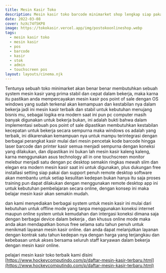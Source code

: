 ```yaml
---
title: Mesin Kasir Toko
description: Mesin kasir toko barcode minimarket shop lengkap siap pakai.
date: 2022-03-08
cover: hzXc74f5KP8
image: https://tokokasir.vercel.app/img/postokoonlineshop.webp
tags:
  - mesin kasir toko
  - mesin kasir
  - pos
  - barcode
  - kasir
  - stok
  - admin
  - touchscreen pos
layout: layouts/cinema.njk
---
```


Tentunya sebuah toko minimarket akan benar benar membutuhkan sebuah system mesin kasir yang prima stabil dan cepat dalam bekerja, maka karna itu pastikan anda mempercayakan mesin kasir pos point of sale dengan OS windows yang sudah terkenal akan kemampuan dan kestabilan nya dalam bekerja jadi ini mesin kasir terbaik dan stabil untuk kebutuhan menujang bisnis mu, sebagai logika era modern saat ini pun pc computer masih banyak digunakan untuk bekerja bukan, ini adalah bukti bahwa dalam implementasi sebuah pos point of sale dipastikan membutuhkan kestabilan kecepatan untuk bekerja secara sempurna maka windows os adalah yang terbaik, ini dikarenakan kemampuan nya untuk mampu terintegrasi dengan berbagai perangkat kasir mulai dari mesin pencetak kode barcode hingga laser barcode dan printer kasir semua menjadi sempurna dengan koneksi yang dilakukan, dan dipastikan ini bukan lah mesin kasir kaleng kaleng, karna menggunakan asus technology all in one touchscreen monitor melebur menjadi satu dengan pc desktop semakin ringkas mewah slim dan elegan era modern mesin kasir saat ini untuk digunakan, plus dukungan free installasi setting siap pakai dan support penuh remote desktop software akan membantu untuk setiap kesulitan kedepan bukan hanya itu saja proses training pun dapat dilakukan dengan menggunakan remote desktop app ini untuk kebutuhan pembelajaran secara online, dengan konsep ini maka belajar mesin kasir akan semakin mudah.

dan kami menyediakan berbagai system untuk mesin kasir ini mulai dari kebutuhan untuk offline mode yang tanpa menggunakan koneksi internet maupun online system untuk kemudahan dan intergasi koneksi dimana saja dengan berbagai device dalam bekerja , dan khusus online mode maka anda akan mendapatkan bonus free selama satu tahun penuh untuk menikmati layanan mesin kasir online. dan anda dapat melanjutkan layanan dengan kontrak satu tahun kedepan nya dengan harga yang terjangkau dan kebebasan untuk akses bersama seluruh staff karyawan dalam bekerja dengan mesin kasir online.

pelajari mesin kasir toko terbaik kami disini [https://www.hockeycomputindo.com/p/daftar-mesin-kasir-terbaru.html](https://www.hockeycomputindo.com/p/daftar-mesin-kasir-terbaru.html)
